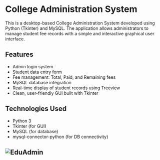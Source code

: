 # College Administration System

This is a desktop-based College Administration System developed using Python (Tkinter) and MySQL. The application allows administrators to manage student fee records with a simple and interactive graphical user interface.

## Features

- Admin login system
- Student data entry form
- Fee management: Total, Paid, and Remaining fees
- MySQL database integration
- Real-time display of student records using Treeview
- Clean, user-friendly GUI built with Tkinter

## Technologies Used

- Python 3
- Tkinter (for GUI)
- MySQL (for database)
- mysql-connector-python (for DB connectivity)


## ![EduAdmin](https://github.com/user-attachments/assets/9538a724-57de-417b-a38c-f283c8a5972c)
